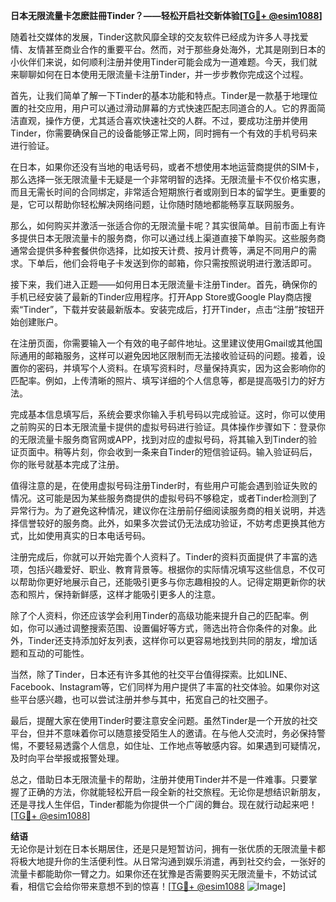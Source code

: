 **日本无限流量卡怎麽註冊Tinder？——轻松开启社交新体验[[TG💪+ @esim1088](https://t.me/s/esim1088)]**

随着社交媒体的发展，Tinder这款风靡全球的交友软件已经成为许多人寻找爱情、友情甚至商业合作的重要平台。然而，对于那些身处海外，尤其是刚到日本的小伙伴们来说，如何顺利注册并使用Tinder可能会成为一道难题。今天，我们就来聊聊如何在日本使用无限流量卡注册Tinder，并一步步教你完成这个过程。

首先，让我们简单了解一下Tinder的基本功能和特点。Tinder是一款基于地理位置的社交应用，用户可以通过滑动屏幕的方式快速匹配志同道合的人。它的界面简洁直观，操作方便，尤其适合喜欢快速社交的人群。不过，要成功注册并使用Tinder，你需要确保自己的设备能够正常上网，同时拥有一个有效的手机号码来进行验证。

在日本，如果你还没有当地的电话号码，或者不想使用本地运营商提供的SIM卡，那么选择一张无限流量卡无疑是一个非常明智的选择。无限流量卡不仅价格实惠，而且无需长时间的合同绑定，非常适合短期旅行者或刚到日本的留学生。更重要的是，它可以帮助你轻松解决网络问题，让你随时随地都能畅享互联网服务。

那么，如何购买并激活一张适合你的无限流量卡呢？其实很简单。目前市面上有许多提供日本无限流量卡的服务商，你可以通过线上渠道直接下单购买。这些服务商通常会提供多种套餐供你选择，比如按天计费、按月计费等，满足不同用户的需求。下单后，他们会将电子卡发送到你的邮箱，你只需按照说明进行激活即可。

接下来，我们进入正题——如何用日本无限流量卡注册Tinder。首先，确保你的手机已经安装了最新的Tinder应用程序。打开App Store或Google Play商店搜索“Tinder”，下载并安装最新版本。安装完成后，打开Tinder，点击“注册”按钮开始创建账户。

在注册页面，你需要输入一个有效的电子邮件地址。这里建议使用Gmail或其他国际通用的邮箱服务，这样可以避免因地区限制而无法接收验证码的问题。接着，设置你的密码，并填写个人资料。在填写资料时，尽量保持真实，因为这会影响你的匹配率。例如，上传清晰的照片、填写详细的个人信息等，都是提高吸引力的好方法。

完成基本信息填写后，系统会要求你输入手机号码以完成验证。这时，你可以使用之前购买的日本无限流量卡提供的虚拟号码进行验证。具体操作步骤如下：登录你的无限流量卡服务商官网或APP，找到对应的虚拟号码，将其输入到Tinder的验证页面中。稍等片刻，你会收到一条来自Tinder的短信验证码。输入验证码后，你的账号就基本完成了注册。

值得注意的是，在使用虚拟号码注册Tinder时，有些用户可能会遇到验证失败的情况。这可能是因为某些服务商提供的虚拟号码不够稳定，或者Tinder检测到了异常行为。为了避免这种情况，建议你在注册前仔细阅读服务商的相关说明，并选择信誉较好的服务商。此外，如果多次尝试仍无法成功验证，不妨考虑更换其他方式，比如使用真实的日本电话号码。

注册完成后，你就可以开始完善个人资料了。Tinder的资料页面提供了丰富的选项，包括兴趣爱好、职业、教育背景等。根据你的实际情况填写这些信息，不仅可以帮助你更好地展示自己，还能吸引更多与你志趣相投的人。记得定期更新你的状态和照片，保持新鲜感，这样才能吸引更多人的注意。

除了个人资料，你还应该学会利用Tinder的高级功能来提升自己的匹配率。例如，你可以通过调整搜索范围、设置偏好等方式，筛选出符合你条件的对象。此外，Tinder还支持添加好友列表，这样你可以更容易地找到共同的朋友，增加话题和互动的可能性。

当然，除了Tinder，日本还有许多其他的社交平台值得探索。比如LINE、Facebook、Instagram等，它们同样为用户提供了丰富的社交体验。如果你对这些平台感兴趣，也可以尝试注册并参与其中，拓宽自己的社交圈子。

最后，提醒大家在使用Tinder时要注意安全问题。虽然Tinder是一个开放的社交平台，但并不意味着你可以随意接受陌生人的邀请。在与他人交流时，务必保持警惕，不要轻易透露个人信息，如住址、工作地点等敏感内容。如果遇到可疑情况，及时向平台举报或报警处理。

总之，借助日本无限流量卡的帮助，注册并使用Tinder并不是一件难事。只要掌握了正确的方法，你就能轻松开启一段全新的社交旅程。无论你是想结识新朋友，还是寻找人生伴侣，Tinder都能为你提供一个广阔的舞台。现在就行动起来吧！[[TG💪+ @esim1088](https://t.me/s/esim1088)]

**结语**  
无论你是计划在日本长期居住，还是只是短暂访问，拥有一张优质的无限流量卡都将极大地提升你的生活便利性。从日常沟通到娱乐消遣，再到社交约会，一张好的流量卡都能助你一臂之力。如果你还在犹豫是否需要购买无限流量卡，不妨试试看，相信它会给你带来意想不到的惊喜！[[TG💪+ @esim1088](https://t.me/s/esim1088) ![Image](https://i.postimg.cc/4NQfJmqS/Snipaste-2025-05-13-00-14-12.png)]